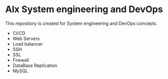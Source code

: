# Alx System engineering and DevOps

This repository is created for System engineering and DevOps concepts.

 - CI/CD
 - Web Servers
 - Load balancer
 - SSH
 - SSL
 - Firewall
 - DataBase Replication
 - MySQL
